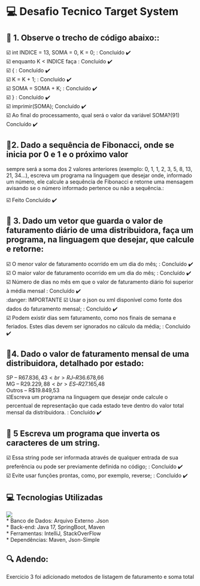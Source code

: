# :computer: Desafio Tecnico Target System

## :dart: 1. Observe o trecho de código abaixo::  

☑️ 	int INDICE = 13, SOMA = 0, K = 0; : Concluído :heavy_check_mark:
<br> 
☑️	enquanto K < INDICE faça : Concluído :heavy_check_mark:
<br> 
☑️	{ : Concluído :heavy_check_mark:
<br> 
☑️	K = K + 1; : Concluído :heavy_check_mark:
<br> 
☑️	SOMA = SOMA + K; : Concluído :heavy_check_mark:
<br> 
☑️	} : Concluído :heavy_check_mark:
<br> 
☑️	imprimir(SOMA); Concluído :heavy_check_mark:
<br> 
☑️ Ao final do processamento, qual será o valor da variável SOMA?(91) Concluído :heavy_check_mark:
<br>

## :dart:2. Dado a sequência de Fibonacci, onde se inicia por 0 e 1 e o próximo valor 
sempre será a soma dos 2 valores anteriores (exemplo: 0, 1, 1, 2, 3, 5, 8, 13, 21, 34...), 
escreva um programa na linguagem que desejar onde, informado um número, ele calcule a 
sequência de Fibonacci e retorne uma mensagem avisando se o número informado pertence ou não a sequência.:  

☑️ Feito Concluído :heavy_check_mark:
<br> 

## :dart: 3. Dado um vetor que guarda o valor de faturamento diário de uma distribuidora, faça um programa, na linguagem que desejar, que calcule e retorne:

☑️ O menor valor de faturamento ocorrido em um dia do mês; : Concluído :heavy_check_mark:
<br> 
☑️ O maior valor de faturamento ocorrido em um dia do mês; : Concluído :heavy_check_mark:
<br> 
☑️ Número de dias no mês em que o valor de faturamento diário foi superior à média mensal : Concluído :heavy_check_mark:
<br>
:danger: IMPORTANTE
☑️ Usar o json ou xml disponível como fonte dos dados do faturamento mensal; : Concluído :heavy_check_mark:
<br> 
☑️ Podem existir dias sem faturamento, como nos finais de semana e feriados. Estes dias devem ser ignorados no cálculo da média; : Concluído :heavy_check_mark:
<br> 

## :dart:4.  Dado o valor de faturamento mensal de uma distribuidora, detalhado por estado:
SP – R$67.836,43 <br>
RJ – R$36.678,66 <br>
MG – R$29.229,88 <br>
ES – R$27.165,48 <br>
Outros – R$19.849,53 <br>
☑️Escreva um programa na linguagem que desejar onde calcule o percentual de representação que cada estado teve dentro do valor total mensal da distribuidora. : Concluído :heavy_check_mark:
<br>

## :dart: 5 Escreva um programa que inverta os caracteres de um string.
☑️ Essa string pode ser informada através de qualquer entrada de sua preferência ou pode ser previamente definida no código; : Concluído :heavy_check_mark:
<br> 
☑️ Evite usar funções prontas, como, por exemplo, reverse; : Concluído :heavy_check_mark:
<br> 

## :computer: Tecnologias Utilizadas
<a href="https://skillicons.dev">
  <img src="https://skillicons.dev/icons?i=idea,spring,java,git,json" />
</a>
<br>
* Banco de Dados: Arquivo Externo .Json
<br> 
* Back-end: Java 17, SpringBoot, Maven
<br> 
* Ferramentas: IntelliJ, StackOverFlow
<br> 
* Dependências: Maven, Json-Simple
<br>
  
## :mag: Adendo:
  <p>
  Exercicio 3 foi adicionado metodos de listagem de faturamento e  soma total
  </p>
<br>
